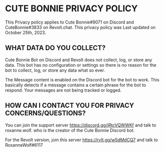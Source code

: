 # CUTE BONNIE PRIVACY POLICY

This Privacy policy applies to Cute Bonnie#9071 on Discord and CuteBonnie#3833 on Revolt.chat. This privacy policy was Last updated on October 25th, 2023.

## WHAT DATA DO YOU COLLECT?

Cute Bonnie Bot on Discord and Revolt does not collect, log, or store any data. This bot has no configuration or settings so there is no reason for the bot to collect, log, or store any data what so ever.

The Message content is enabled on the Discord bot for the bot to work. This basically detects if a message contains a certain phrase for the bot to respond. Your messages are not being tracked or logged.

## HOW CAN I CONTACT YOU FOR PRIVACY CONCERNS/QUESTIONS?

You can join the support server https://discord.gg/jRtcVQWWKf and talk to roxanne.wolf. who is the creator of the Cute Bonnie Discord bot.

For the Revolt version, join this server https://rvlt.gg/w5dMdCQ7 and talk to RoxanneWolf#6117